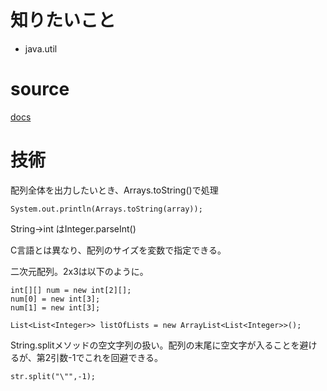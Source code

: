 # 知りたいこと

- java.util

# source

[docs](https://gihyo.jp/article/2022/07/java2022-0701)

# 技術

配列全体を出力したいとき、Arrays.toString()で処理
```
System.out.println(Arrays.toString(array));
```

String->int はInteger.parseInt()

C言語とは異なり、配列のサイズを変数で指定できる。


二次元配列。2x3は以下のように。
```
int[][] num = new int[2][];
num[0] = new int[3];
num[1] = new int[3];
```

```
List<List<Integer>> listOfLists = new ArrayList<List<Integer>>();
```

String.splitメソッドの空文字列の扱い。配列の末尾に空文字が入ることを避けるが、第2引数-1でこれを回避できる。
```
str.split("\"",-1);
```